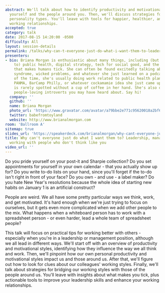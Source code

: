 ```yaml
---
abstract: We'll talk about how to identify productivity and motivational styles in
  yourself and the people around you. Then, we'll discuss strategies for working across
  personality types. You'll leave with tools for happier, healthier, and more constructive
  working relationships.
accepted: true
category: talk
date: 2017-08-15 14:20:00 -0500
difficulty: All
layout: session-details
permalink: /talks/why-can-t-everyone-just-do-what-i-want-them-to-leadership-management-and-working-with-people-who-don-t-think-like-you/
presenters:
- bio: Briana Morgan is enthusiastic about many things, including (but not limited
    to) public health, digital strategy, tech for social good, and the weird stuff
    that makes humans tick. She can often be found excitedly talking about imposter
    syndrome, wicked problems, and whatever she just learned on a podcast. The rest
    of the time, she's usually doing work related to public health planning, Entire.Life,
    PANMA, BarCamp Philly, or whatever cockamamie idea she just came up with. She
    is rarely spotted without a cup of coffee in her hand. She's also one of those
    people-loving introverts you may have heard about. Say hi!
  company: ''
  github: ''
  name: Briana Morgan
  photo_url: 'https://www.gravatar.com/avatar/a79bbe2e771c95620018a2bf6bb0a690?s=400'
  twitter: babefromtoyland
  website: http://www.brianalmorgan.com
room: 'Ballroom A'
sitemap: true
slides_url: 'https://speakerdeck.com/brianalmorgan/why-cant-everyone-just-do-what-i-want-them-to-leadership-management-and-working-with-people-who-dont-think-like-you'
title: Why can't everyone just do what I want them to? Leadership, management, and
  working with people who don't think like you
video_url: ''
---
```


Do you pride yourself on your post-it and Sharpie collection? Do you set appointments for yourself in your own calendar - that you actually show up for? Do you write to-do lists on your hand, since you'll forget if the to-do isn't right in front of your face? Do you own - and use - a label maker? Do you hate New Year's resolutions because the whole idea of starting new habits on January 1 is an artificial construct?

People are weird. We all have some pretty particular ways we think, work, and get motivated. It's hard enough when we're just trying to focus on ourselves, but it gets even more complicated when we add other people to the mix. What happens when a whiteboard person has to work with a spreadsheet person - or even harder, lead a whole team of spreadsheet people?

This talk will focus on practical tips for working better with others - especially when you're in a leadership or management position, although we all lead in different ways. We'll start off with an overview of productivity and motivational styles, identifying how they influence the way we all think and work. Then, we'll pinpoint how our own personal productivity and motivational styles impact us and those around us. After that, we'll figure out how to look for clues about our colleagues' working styles. Finally, we'll talk about strategies for bridging our working styles with those of the people around us. You'll leave with insights about what makes you tick, plus actionable tools to improve your leadership skills and enhance your working relationships.

